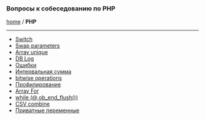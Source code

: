 ### Вопросы к собеседованию по PHP
[home][go-home] / **PHP**

---

- [Switch](./switch/index.md)
- [Swap parameters](./swap/index.md)
- [Array unique](./array-unique/index.md)
- [DB Log](./db-log/index.md)
- [Ошибки](./error/index.md)
- [Интервальная сумма](./interval-answer/index.md)
- [bitwise operations](./bitwise-operations/index.md)
- [Профилирование](./profiling/index.md)
- [Array For](./array-for/index.md)
- [while (@ ob_end_flush())](./while-ob-end-flush/index.md)
- [CSV combine](./csv-combine/index.md)
- [Приватные переменные](./private-params/index.md)


 
[go-home]: ../index.md
